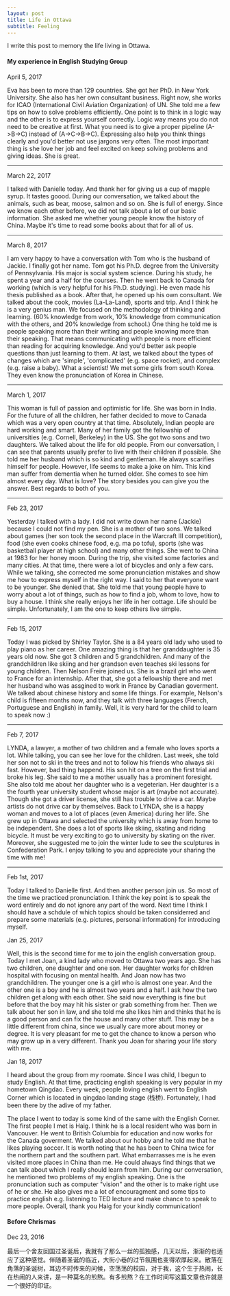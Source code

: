 ```yaml
---
layout: post
title: Life in Ottawa
subtitle: Feeling
---
```



<script type="text/javascript" src="http://cdn.mathjax.org/mathjax/latest/MathJax.js?config=default"></script>

I write this post to memory the life living in Ottawa.


#### My experience in English Studying Group ####

April 5, 2017

Eva has been to more than 129 countries. She got her PhD. in New York University. She also has her own consultant business. Right now, she works for ICAO (International Civil Aviation Organization) of UN. She told me a few tips on how to solve problems efficiently. One point is to think in a logic way and the other is to express yourself correctly. Logic way means you do not need to be creative at first. What you need is to give a proper pipeline (A->B->C) instead of (A->C->B->C). Expressing also help you think things clearly and you'd better not use jargons very often. The most important thing is she love her job and feel excited on keep solving problems and giving ideas. She is great. 

***

March 22, 2017

I talked with Danielle today. And thank her for giving us a cup of mapple syrup. It tastes goood. During our conversation, we talked about the animals, such as bear, moose, salmon and so on. She is full of energy. Since we know each other before, we did not talk about a lot of our basic information. She asked me whether young people know the history of China. Maybe it's time to read some books about that for all of us.

***

March 8, 2017

I am very happy to have a conversation with Tom who is the husband of Jackie. I finally got her name. Tom got his Ph.D. degree from the University of Pennsylvania. His major is social system science. During his study, he spent a year and a half for the courses. Then he went back to Canada for working (which is very helpful for his Ph.D. studying). He even made his thesis published as a book. After that, he opened up his own consultant. We talked about the cook, movies (La-La-Land), sports and trip. And I think he is a very genius man. We focused on the methodology of thinking and learning. (60% knowledge from work, 10% knowledge from communication with the others, and 20% knowledge from school.) One thing he told me is people speaking more than their writing and people knowing more than their speaking. That means communicating with people is more efficient than reading for acquiring knowledge. And you'd better ask people questions than just learning to them. At last, we talked about the types of changes which are 'simple', 'complicated' (e.g. space rocket), and complex (e.g. raise a baby). What a scientist! We met some girls from south Korea. They even know the pronunciation of Korea in Chinese.

***

March 1, 2017

This woman is full of passion and optimistic for life. She was born in India. For the future of all the children, her father decided to move to Canada which was a very open country at that time. Absolutely, Indian people are hard working and smart. Many of her family got the fellowship of universities (e.g. Cornell, Berkeley) in the US. She got two sons and two daughters. We talked about the life for old people. From our conversation, I can see that parents usually prefer to live with their children if possible. She told me her husband which is so kind and gentleman. He always scarifies himself for people. However, life seems to make a joke on him. This kind man suffer from dementia when he turned older. She comes to see him almost every day. What is love? The story besides you can give you the answer. Best regards to both of you.

***

Feb 23, 2017

Yesterday I talked with a lady. I did not write down her name (Jackie) because I could not find my pen. She is a mother of two sons. We talked about games (her son took the second place in the Warcraft III competition), food (she even cooks chinese food, e.g. ma po tofu), sports (she was basketball player at high school) and many other things. She went to China at 1983 for her honey moon. During the trip, she visited some factories and many cities. At that time, there were a lot of bicycles and only a few cars. While we talking, she corrected me some pronunciation mistakes and show me how to express myself in the right way. I said to her that everyone want to be younger. She denied that. She told me that young people have to worry about a lot of things, such as how to find a job, whom to love, how to buy a house. I think she really enjoys her life in her cottage. Life should be simple. Unfortunately, I am the one to keep others live simple.

***

Feb 15, 2017

Today I was picked by Shirley Taylor. She is a 84 years old lady who used to play piano as her career. One amazing thing is that her granddaughter is 35 years old now. She got 3 children and 5 grandchildren. And many of the grandchildren like skiing and her grandson even teaches ski lessons for young children. Then Nelson Freire joined us. She is a brazil girl who went to France for an internship. After that, she got a fellowship there and met her husband who was assgined to work in France by Canadian goverment. We talked about chinese history and some life things. For example, Nelson's child is fifteen months now, and they talk with three languages (French, Portuguese and English) in family. Well, it is very hard for the child to learn to speak now :) 

***

Feb 7, 2017

LYNDA, a lawyer, a mother of two children and a female who loves sports a lot. While talking, you can see her love for the children. Last week, she told her son not to ski in the trees and not to follow his friends who always ski fast. However, bad thing happend. His son hit on a tree on the first trial and broke his leg. She said to me a mother usually has a prominent foresight. She also told me about her daughter who is a vegeterian. Her daughter is a the fourth year university student whose major is art (maybe not accurate). Though she got a driver license, she still has trouble to drive a car. Maybe artists do not drive car by themselves. Back to LYNDA, she is a happy woman and moves to a lot of places (even America) during her life. She grew up in Ottawa and selected the university which is away from home to be independent. She does a lot of sports like skiing, skating and riding bicycle. It must be very exciting to go to university by skating on the river. Moreover, she suggested me to join the winter lude to see the sculptures in Confederation Park. I enjoy talking to you and appreciate your sharing the time with me!

***

Feb 1st, 2017 

Today I talked to Danielle first. And then another person join us. So most of the time we practiced pronunciation. I think the key point is to speak the word entirely and do not ignore any part of the word. Next time I think I should have a schdule of which topics should be taken considerred and prepare some materials (e.g. pictures, personal information) for introducing myself.

Jan 25, 2017

Well, this is the second time for me to join the english conversation group. Today I met Joan, a kind lady who moved to Ottawa two years ago. She has two children, one daughter and one son. Her daughter works for children hospital with focusing on mental health. And Joan now has two grandchildren. The younger one is a girl who is almost one year. And the other one is a boy and he is almost two years and a half. I ask how the two children get along with each other. She said now everything is fine but before that the boy may hit his sister or grab something from her. Then we talk about her son in law, and she told me she likes him and thinks that he is a good person and can fix the house and many other stuff. This may be a little different from china, since we usually care more about money or degree. It is very pleasant for me to get the chance to know a person who may grow up in a very different. Thank you Joan for sharing your life story with me.

Jan 18, 2017

I heard about the group from my roomate. Since I was child, I begun to study English. At that time, practicing english speaking is very popular in my hometown Qingdao. Every week, people loving english went to English Corner which is located in qingdao landing stage (栈桥). Fortunately, I had been there by the adive of my father.

The place I went to today is some kind of the same with the English Corner. The first people I met is Haig. I think he is a local resident who was born in Vancouver. He went to British Columbia for education and now works for the Canada goverment. We talked about our hobby and he told me that he likes playing soccer. It is worth noting that he has been to China twice for the northern part and the southern part. What embarrasses me is he even visited more places in China than me. He could always find things that we can talk about which I really should learn from him. During our conversation, he mentioned two problems of my english speaking. One is the pronunciation such as computer "vision" and the other is to make right use of he or she. He also gives me a lot of encouragment and some tips to practice english e.g. listening to TED lecture and make chance to speak to more people. Overall, thank you Haig for your kindly communication!


#### Before Chrismas ####

Dec 23, 2016

最后一个舍友回国过圣诞后，我就有了那么一丝的孤独感，几天以后，渐渐的也适应了这种感觉。伴随着圣诞的临近，大街小巷的过节氛围也变得浓厚起来。散落在角落的圣诞树，耳边不时传来的问候，空荡荡的校园，对于我，这个生于热闹，长在热闹的人来讲，是一种莫名的煎熬。有多煎熬？在工作时间写这篇文章也许就是一个很好的印证。 

